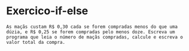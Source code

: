 # Exercico-if-else
    As maçãs custam R$ 0,30 cada se forem compradas menos do que uma
    dúzia, e R$ 0,25 se forem compradas pelo menos doze. Escreva um
    programa que leia o número de maçãs compradas, calcule e escreva o
    valor total da compra.
    
